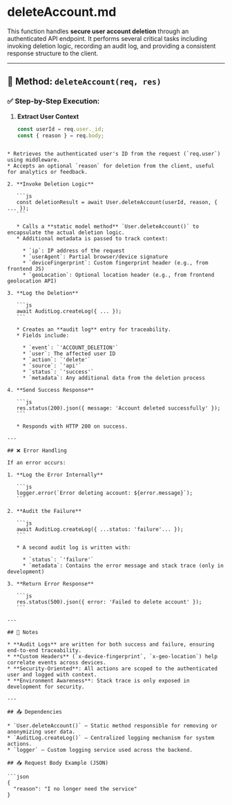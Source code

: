 # deleteAccount.md

This function handles **secure user account deletion** through an authenticated API endpoint. It performs several critical tasks including invoking deletion logic, recording an audit log, and providing a consistent response structure to the client.

---

## 🔧 Method: `deleteAccount(req, res)`

### ✅ Step-by-Step Execution:

1. **Extract User Context**
   ```js
   const userId = req.user._id;
   const { reason } = req.body;
````

* Retrieves the authenticated user's ID from the request (`req.user`) using middleware.
* Accepts an optional `reason` for deletion from the client, useful for analytics or feedback.

2. **Invoke Deletion Logic**

   ```js
   const deletionResult = await User.deleteAccount(userId, reason, { ... });
   ```

   * Calls a **static model method** `User.deleteAccount()` to encapsulate the actual deletion logic.
   * Additional metadata is passed to track context:

     * `ip`: IP address of the request
     * `userAgent`: Partial browser/device signature
     * `deviceFingerprint`: Custom fingerprint header (e.g., from frontend JS)
     * `geoLocation`: Optional location header (e.g., from frontend geolocation API)

3. **Log the Deletion**

   ```js
   await AuditLog.createLog({ ... });
   ```

   * Creates an **audit log** entry for traceability.
   * Fields include:

     * `event`: `'ACCOUNT_DELETION'`
     * `user`: The affected user ID
     * `action`: `'delete'`
     * `source`: `'api'`
     * `status`: `'success'`
     * `metadata`: Any additional data from the deletion process

4. **Send Success Response**

   ```js
   res.status(200).json({ message: 'Account deleted successfully' });
   ```

   * Responds with HTTP 200 on success.

---

## ❌ Error Handling

If an error occurs:

1. **Log the Error Internally**

   ```js
   logger.error(`Error deleting account: ${error.message}`);
   ```

2. **Audit the Failure**

   ```js
   await AuditLog.createLog({ ...status: 'failure'... });
   ```

   * A second audit log is written with:

     * `status`: `'failure'`
     * `metadata`: Contains the error message and stack trace (only in development)

3. **Return Error Response**

   ```js
   res.status(500).json({ error: 'Failed to delete account' });
   ```

---

## 🧠 Notes

* **Audit Logs** are written for both success and failure, ensuring end-to-end traceability.
* **Custom Headers** (`x-device-fingerprint`, `x-geo-location`) help correlate events across devices.
* **Security-Oriented**: All actions are scoped to the authenticated user and logged with context.
* **Environment Awareness**: Stack trace is only exposed in development for security.

---

## 📤 Dependencies

* `User.deleteAccount()` – Static method responsible for removing or anonymizing user data.
* `AuditLog.createLog()` – Centralized logging mechanism for system actions.
* `logger` – Custom logging service used across the backend.

## 📥 Request Body Example (JSON)

```json
{
  "reason": "I no longer need the service"
}
